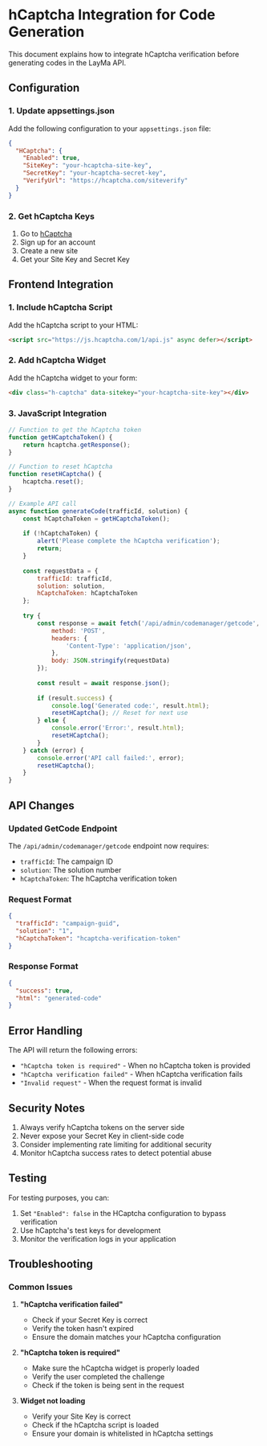 # hCaptcha Integration for Code Generation

This document explains how to integrate hCaptcha verification before generating codes in the LayMa API.

## Configuration

### 1. Update appsettings.json

Add the following configuration to your `appsettings.json` file:

```json
{
  "HCaptcha": {
    "Enabled": true,
    "SiteKey": "your-hcaptcha-site-key",
    "SecretKey": "your-hcaptcha-secret-key",
    "VerifyUrl": "https://hcaptcha.com/siteverify"
  }
}
```

### 2. Get hCaptcha Keys

1. Go to [hCaptcha](https://www.hcaptcha.com/)
2. Sign up for an account
3. Create a new site
4. Get your Site Key and Secret Key

## Frontend Integration

### 1. Include hCaptcha Script

Add the hCaptcha script to your HTML:

```html
<script src="https://js.hcaptcha.com/1/api.js" async defer></script>
```

### 2. Add hCaptcha Widget

Add the hCaptcha widget to your form:

```html
<div class="h-captcha" data-sitekey="your-hcaptcha-site-key"></div>
```

### 3. JavaScript Integration

```javascript
// Function to get the hCaptcha token
function getHCaptchaToken() {
    return hcaptcha.getResponse();
}

// Function to reset hCaptcha
function resetHCaptcha() {
    hcaptcha.reset();
}

// Example API call
async function generateCode(trafficId, solution) {
    const hCaptchaToken = getHCaptchaToken();
    
    if (!hCaptchaToken) {
        alert('Please complete the hCaptcha verification');
        return;
    }
    
    const requestData = {
        trafficId: trafficId,
        solution: solution,
        hCaptchaToken: hCaptchaToken
    };
    
    try {
        const response = await fetch('/api/admin/codemanager/getcode', {
            method: 'POST',
            headers: {
                'Content-Type': 'application/json',
            },
            body: JSON.stringify(requestData)
        });
        
        const result = await response.json();
        
        if (result.success) {
            console.log('Generated code:', result.html);
            resetHCaptcha(); // Reset for next use
        } else {
            console.error('Error:', result.html);
            resetHCaptcha();
        }
    } catch (error) {
        console.error('API call failed:', error);
        resetHCaptcha();
    }
}
```

## API Changes

### Updated GetCode Endpoint

The `/api/admin/codemanager/getcode` endpoint now requires:

- `trafficId`: The campaign ID
- `solution`: The solution number
- `hCaptchaToken`: The hCaptcha verification token

### Request Format

```json
{
  "trafficId": "campaign-guid",
  "solution": "1",
  "hCaptchaToken": "hcaptcha-verification-token"
}
```

### Response Format

```json
{
  "success": true,
  "html": "generated-code"
}
```

## Error Handling

The API will return the following errors:

- `"hCaptcha token is required"` - When no hCaptcha token is provided
- `"hCaptcha verification failed"` - When hCaptcha verification fails
- `"Invalid request"` - When the request format is invalid

## Security Notes

1. Always verify hCaptcha tokens on the server side
2. Never expose your Secret Key in client-side code
3. Consider implementing rate limiting for additional security
4. Monitor hCaptcha success rates to detect potential abuse

## Testing

For testing purposes, you can:

1. Set `"Enabled": false` in the HCaptcha configuration to bypass verification
2. Use hCaptcha's test keys for development
3. Monitor the verification logs in your application

## Troubleshooting

### Common Issues

1. **"hCaptcha verification failed"**
   - Check if your Secret Key is correct
   - Verify the token hasn't expired
   - Ensure the domain matches your hCaptcha configuration

2. **"hCaptcha token is required"**
   - Make sure the hCaptcha widget is properly loaded
   - Verify the user completed the challenge
   - Check if the token is being sent in the request

3. **Widget not loading**
   - Verify your Site Key is correct
   - Check if the hCaptcha script is loaded
   - Ensure your domain is whitelisted in hCaptcha settings
